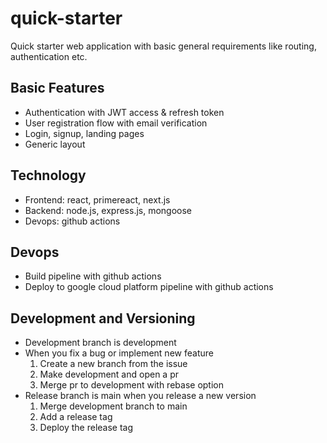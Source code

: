 # quick-starter
Quick starter web application with basic general requirements like routing, authentication etc.

## Basic Features
 - Authentication with JWT access & refresh token
 - User registration flow with email verification
 - Login, signup, landing pages
 - Generic layout

## Technology
 - Frontend: react, primereact, next.js
 - Backend: node.js, express.js, mongoose
 - Devops: github actions

## Devops
 - Build pipeline with github actions
 - Deploy to google cloud platform pipeline with github actions

## Development and Versioning
 - Development branch is development
 - When you fix a bug or implement new feature
	 1. Create a new branch from the issue
	 2. Make development and open a pr
	 3. Merge pr to development with rebase option
 - Release branch is main when you release a new version 
	 1. Merge development branch to main
	 2. Add a release tag
	 3. Deploy the release tag

